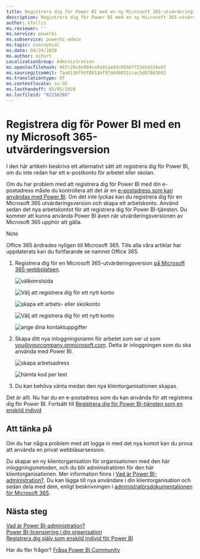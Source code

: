 ```yaml
---
title: Registrera dig för Power BI med en ny Microsoft 365-utvärderingsversion
description: Registrera dig för Power BI med en ny Microsoft 365-utvärderingsversion
author: kfollis
ms.reviewer: ''
ms.service: powerbi
ms.subservice: powerbi-admin
ms.topic: conceptual
ms.date: 04/24/2020
ms.author: mihart
LocalizationGroup: Administration
ms.openlocfilehash: 667c20c0e904ca9a91aed3c0566f722e54336a9f
ms.sourcegitcommit: 7aa0136f93f88516f97ddd8031ccac5d07863b92
ms.translationtype: HT
ms.contentlocale: sv-SE
ms.lasthandoff: 05/05/2020
ms.locfileid: "82256280"
---
```

# <a name="signing-up-for-power-bi-with-a-new-microsoft-365-trial"></a>Registrera dig för Power BI med en ny Microsoft 365-utvärderingsversion

I den här artikeln beskrivs ett alternativt sätt att registrera dig för Power BI, om du inte redan har ett e-postkonto för arbetet eller skolan. 

Om du har problem med att registrera dig för Power BI med din e-postadress måste du kontrollera att det är en [e-postadress som kan användas med Power BI](service-self-service-signup-for-power-bi.md#supported-email-addresses). Om det inte lyckas kan du registrera dig för en Microsoft 365 utvärderingsversion och skapa ett arbetskonto. Använd sedan det nya arbetskontot för att registrera dig för Power BI-tjänsten. Du kommer att kunna använda Power BI även när utvärderingsversionen av Microsoft 365 upphör att gälla.

> [!NOTE]
> Office 365 ändrades nyligen till Microsoft 365. Tills alla våra artiklar har uppdaterats kan du fortfarande se namnet Office 365.

1. Registrera dig för en Microsoft 365-utvärderingsversion [på Microsoft 365-webbplatsen](https://www.microsoft.com/en-us/microsoft-365/business/compare-more-office-365-for-business-plans).

    ![välkomstsida](media/service-admin-signing-up-for-power-bi-with-a-new-office-365-trial/power-bi-try-now.png)

    ![Välj att registrera dig för ett nytt konto](media/service-admin-signing-up-for-power-bi-with-a-new-office-365-trial/power-bi-existing.png)

    ![skapa ett arbets- eller skolkonto](media/service-admin-signing-up-for-power-bi-with-a-new-office-365-trial/power-bi-create-email.png)

    ![Välj att registrera dig för ett nytt konto](media/service-admin-signing-up-for-power-bi-with-a-new-office-365-trial/power-bi-no-email.png)

    ![ange dina kontaktuppgifter](media/service-admin-signing-up-for-power-bi-with-a-new-office-365-trial/power-bi-welcome-you.png)

    

1. Skapa ditt nya inloggningsnamn för arbetet som ser ut som you@yourcompany.onmicrosoft.com. Detta är inloggningen som du ska använda med Power BI.

    ![skapa arbetsadress](media/service-admin-signing-up-for-power-bi-with-a-new-office-365-trial/power-bi-create-address.png)

    ![hämta kod per text](media/service-admin-signing-up-for-power-bi-with-a-new-office-365-trial/power-bi-robot.png)    

1. Du kan behöva vänta medan den nya klientorganisationen skapas. 

Det är allt.  Nu har du en e-postadress som du kan använda för att registrera dig för Power BI. Fortsätt till [Registrera dig för Power BI-tjänsten som en enskild individ](service-self-service-signup-for-power-bi.md)





## <a name="important-considerations"></a>Att tänka på
Om du har några problem med att logga in med det nya kontot kan du prova att använda en privat webbläsarsession.    

Du skapar en ny klientorganisation för organisationen med den här inloggningsmetoden, och du blir administratören för den här klientorganisationen. Mer information finns i [Vad är Power BI-administration?](service-admin-administering-power-bi-in-your-organization.md). Du kan lägga till nya användare i din klientorganisation och sedan dela med dem, enligt beskrivningen i [administratörsdokumentationen för Microsoft 365](https://support.office.com/en-sg/article/Add-users-individually-to-Office-365---Admin-Help-1970f7d6-03b5-442f-b385-5880b9c256ec).

## <a name="next-steps"></a>Nästa steg

[Vad är Power BI-administration?](service-admin-administering-power-bi-in-your-organization.md)  
[Power BI-licensiering i din organisation](service-admin-licensing-organization.md)  
[Registrera dig själv som enskild individ för Power BI](service-self-service-signup-for-power-bi.md)

Har du fler frågor? [Fråga Power BI Community](https://community.powerbi.com/)